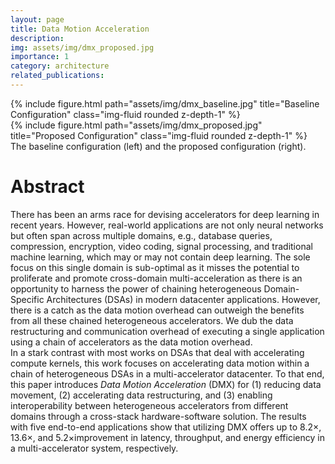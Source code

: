```yaml
---
layout: page
title: Data Motion Acceleration
description: 
img: assets/img/dmx_proposed.jpg
importance: 1
category: architecture
related_publications:
---
```


<div class="row">
    <div class="col-sm mt-3 mt-md-0">
        {% include figure.html path="assets/img/dmx_baseline.jpg" title="Baseline Configuration" class="img-fluid rounded z-depth-1" %}
    </div>
    <div class="col-sm mt-3 mt-md-0">
        {% include figure.html path="assets/img/dmx_proposed.jpg" title="Proposed Configuration" class="img-fluid rounded z-depth-1" %}
    </div>
</div>
<div class="caption">
    The baseline configuration (left) and the proposed configuration (right).
</div>

# Abstract
There has been an arms race for devising accelerators for deep learning in recent years. 
However, real-world applications are not only neural networks but often span across multiple domains, e.g., database queries, compression, encryption, video coding, signal processing, and traditional machine learning, which may or may not contain deep learning. 
The sole focus on this single domain is sub-optimal as it misses the potential to proliferate and promote cross-domain multi-acceleration as there is an opportunity to harness the power of chaining heterogeneous Domain- Specific Architectures (DSAs) in modern datacenter applications.
However, there is a catch as the data motion overhead can outweigh the benefits from all these chained heterogeneous accelerators.
We dub the data restructuring and communication overhead of executing a single application using a chain of accelerators as the data motion overhead.  
In a stark contrast with most works on DSAs that deal with accelerating compute kernels, this work focuses on accelerating data motion within a chain of heterogeneous DSAs in a multi-accelerator datacenter.
To that end, this paper introduces *Data Motion Acceleration* (DMX) for (1) reducing data movement, (2) accelerating data restructuring, and (3) enabling interoperability between heterogeneous accelerators from different domains through a cross-stack hardware-software solution. 
The results with five end-to-end applications show that utilizing DMX offers up to 8.2×, 13.6×, and 5.2×improvement in latency, throughput, and energy efficiency in a multi-accelerator system, respectively.
